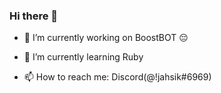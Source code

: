 ### Hi there 👋

- 🔭 I’m currently working on BoostBOT 😔


- 🌱 I’m currently learning Ruby


- 📫 How to reach me: Discord(@!jahsik#6969)

